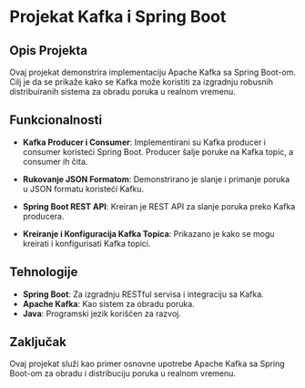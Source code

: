 # Projekat Kafka i Spring Boot

## Opis Projekta

Ovaj projekat demonstrira implementaciju Apache Kafka sa Spring Boot-om. Cilj je da se prikaže kako se Kafka može koristiti za izgradnju robusnih distribuiranih sistema za obradu poruka u realnom vremenu.

## Funkcionalnosti

- **Kafka Producer i Consumer**: Implementirani su Kafka producer i consumer koristeći Spring Boot. Producer šalje poruke na Kafka topic, a consumer ih čita.
  
- **Rukovanje JSON Formatom**: Demonstrirano je slanje i primanje poruka u JSON formatu koristeći Kafku.

- **Spring Boot REST API**: Kreiran je REST API za slanje poruka preko Kafka producera.

- **Kreiranje i Konfiguracija Kafka Topica**: Prikazano je kako se mogu kreirati i konfigurisati Kafka topici.

## Tehnologije

- **Spring Boot**: Za izgradnju RESTful servisa i integraciju sa Kafka.
- **Apache Kafka**: Kao sistem za obradu poruka.
- **Java**: Programski jezik korišćen za razvoj.

## Zaključak

Ovaj projekat služi kao primer osnovne upotrebe Apache Kafka sa Spring Boot-om za obradu i distribuciju poruka u realnom vremenu.

